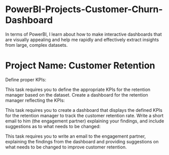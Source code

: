 # PowerBI-Projects-Customer-Churn-Dashboard
In terms of PowerBI, I learn about how to make interactive dashboards that are visually appealing and help me rapidly and effectively extract insights from large, complex datasets.

# Project Name: Customer Retention

Define proper KPIs:

This task requires you to define the appropriate KPIs for the retention manager based on the dataset.
Create a dashboard for the retention manager reflecting the KPIs:

This task requires you to create a dashboard that displays the defined KPIs for the retention manager to track the customer retention rate.
Write a short email to him (the engagement partner) explaining your findings, and include suggestions as to what needs to be changed:

This task requires you to write an email to the engagement partner, explaining the findings from the dashboard and providing suggestions on what needs to be changed to improve customer retention.

